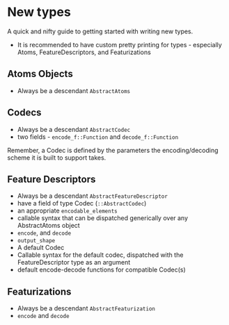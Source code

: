 # New types

A quick and nifty guide to getting started with writing new types.

* It is recommended to have custom pretty printing for types - especially Atoms, FeatureDescriptors, and Featurizations

## Atoms Objects

* Always be a descendant `AbstractAtoms`

## Codecs

* Always be a descendant `AbstractCodec`
* two fields - `encode_f::Function` and `decode_f::Function`

Remember, a Codec is defined by the parameters the encoding/decoding scheme it is built to support takes.

## Feature Descriptors

* Always be a descendant `AbstractFeatureDescriptor`
* have a field of type Codec (`::AbstractCodec`)
* an appropriate `encodable_elements`
* callable syntax that can be dispatched generically over any AbstractAtoms object
* `encode`, and `decode`
* `output_shape`
* A default Codec
* Callable syntax for the default codec, dispatched with the FeatureDescriptor type as an argument
* default encode-decode functions for compatible Codec(s)

## Featurizations

* Always be a descendant `AbstractFeaturization`
* `encode` and `decode`